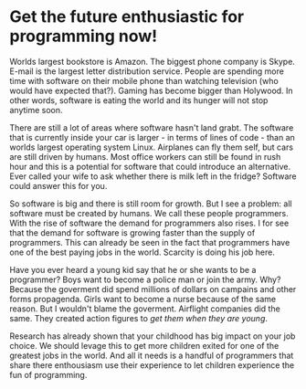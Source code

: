 # Get the future enthusiastic for programming now!


Worlds largest bookstore is Amazon. The biggest phone company is Skype. E-mail is the largest letter distribution service. People are spending more time with software on their mobile phone than watching television (who would have expected that?). Gaming has become bigger than Holywood. In other words, software is eating the world and its hunger will not stop anytime soon.

There are still a lot of areas where software hasn't land grabt. The software that is currently inside your car is larger - in terms of lines of code - than an worlds largest operating system Linux. Airplanes can fly them self, but cars are still driven by humans. Most office workers can still be found in rush hour and this is a potential for software that could introduce an alternative. Ever called your wife to ask whether there is milk left in the fridge? Software could answer this for you.

So software is big and there is still room for growth. But I see a problem: all software must be created by humans. We call these people programmers. With the rise of software the demand for programmers also rises. I for see that the demand for software is growing faster than the supply of programmers. This can already be seen in the fact that programmers have one of the best paying jobs in the world. Scarcity is doing his job here.

Have you ever heard a young kid say that he or she wants to be a programmer? Boys want to become a police man or join the army. Why? Because the goverment did spend millions of dollars on campains and other forms propagenda. Girls want to become a nurse because of the same reason. But I wouldn't blame the goverment. Airflight companies did the same. They created action figures to _get them when they are young_.

Research has already shown that your childhood has big impact on your job choice. We should levage this to get more children exited for one of the greatest jobs in the world. And all it needs is a handful of programmers that share there enthousiasm use their experience to let children experience the fun of programming.
